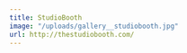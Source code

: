 ```yaml
---
title: StudioBooth
image: "/uploads/gallery__studiobooth.jpg"
url: http://thestudiobooth.com/
---
```

